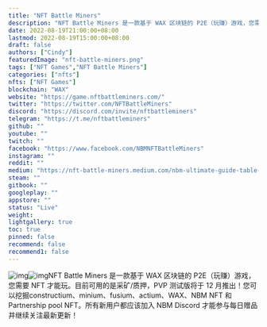 ```yaml
---
title: "NFT Battle Miners"
description: "NFT Battle Miners 是一款基于 WAX 区块链的 P2E（玩赚）游戏，您需要 NFT 才能玩。目前可用的是采矿/质押，PVP 测试版将于 12 月推出！您可以挖掘constructium、minium、fusium、actium、WAX、NBM NFT 和Partnership pool NFT。所有新用户都应该加入 NBM Discord 才能参与每日赠品并继续关注最新更新！"
date: 2022-08-19T21:00:00+08:00
lastmod: 2022-08-19T15:00:00+08:00
draft: false
authors: ["Cindy"]
featuredImage: "nft-battle-miners.png"
tags: ["NFT Games","NFT Battle Miners"]
categories: ["nfts"]
nfts: ["NFT Games"]
blockchain: "WAX"
website: "https://game.nftbattleminers.com/"
twitter: "https://twitter.com/NFTBattleMiners"
discord: "https://discord.com/invite/nftbattleminers"
telegram: "https://t.me/nftbattleminers"
github: ""
youtube: ""
twitch: ""
facebook: "https://www.facebook.com/NBMNFTBattleMiners"
instagram: ""
reddit: ""
medium: "https://nft-battle-miners.medium.com/nbm-ultimate-guide-table-4c3444f6c318"
steam: ""
gitbook: ""
googleplay: ""
appstore: ""
status: "Live"
weight: 
lightgallery: true
toc: true
pinned: false
recommend: false
recommend1: false
---
```

![img](https://dashboard-assets.dappradar.com/document/10232/nftbattleminers-dapp-games-wax-image1_187bf5291a1307d80a7ef4e88dc2de60.png)![img](https://dashboard-assets.dappradar.com/document/10232/nftbattleminers-dapp-games-wax-image2_cd76459b0778f06ad69f50869c83dba4.png)NFT Battle Miners 是一款基于 WAX 区块链的 P2E（玩赚）游戏，您需要 NFT 才能玩。目前可用的是采矿/质押，PVP 测试版将于 12 月推出！您可以挖掘constructium、minium、fusium、actium、WAX、NBM NFT 和Partnership pool NFT。所有新用户都应该加入 NBM Discord 才能参与每日赠品并继续关注最新更新！